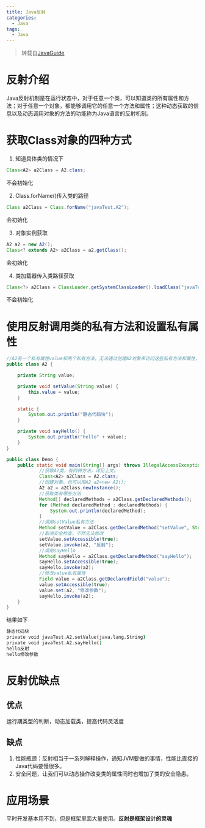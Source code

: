 ```yaml
---
title: Java反射
categories:
  - Java
tags:
  - Java
---
```

> 转载自[JavaGuide]([https://snailclimb.gitee.io/javaguide/#/docs/java/basis/%E5%8F%8D%E5%B0%84%E6%9C%BA%E5%88%B6](https://snailclimb.gitee.io/javaguide/#/docs/java/basis/反射机制))

# 反射介绍

Java反射机制是在运行状态中，对于任意一个类，可以知道类的所有属性和方法；对于任意一个对象，都能够调用它的任意一个方法和属性；这种动态获取的信息以及动态调用对象的方法的功能称为Java语言的反射机制。

# 获取Class对象的四种方式

1. 知道具体类的情况下

```java
Class<A2> a2Class = A2.class;
```

不会初始化

2. Class.forName()传入类的路径

```java
Class a2Class = Class.forName("javaTest.A2");
```

会初始化

3. 对象实例获取

```java
A2 a2 = new A2();
Class<? extends A2> a2Class = a2.getClass();
```

会初始化

4. 类加载器传入类路径获取

```java
Class<?> a2Class = ClassLoader.getSystemClassLoader().loadClass("javaTest.A2");
```

不会初始化

# 使用反射调用类的私有方法和设置私有属性

```java
//A2有一个私有属性value和两个私有方法。无法通过创建A2对象来访问这些私有方法和属性，但是反射可以
public class A2 {

    private String value;

    private void setValue(String value) {
        this.value = value;
    }

    static {
        System.out.println("静态代码块");
    }

    private void sayHello() {
        System.out.println("hello" + value);
    }
}
```

```java
public class Demo {
    public static void main(String[] args) throws IllegalAccessException, InstantiationException, NoSuchMethodException, InvocationTargetException, NoSuchFieldException {
        	//获取A2类，有四种方法，详见上文。
            Class<A2> a2Class = A2.class;
        	//创建对象。也可以用A2 a2=new A2();
            A2 a2 = a2Class.newInstance();
        	//获取类有哪些方法
            Method[] declaredMethods = a2Class.getDeclaredMethods();
            for (Method declaredMethod : declaredMethods) {
                System.out.println(declaredMethod);
            }
        	//调用setValue私有方法
            Method setValue = a2Class.getDeclaredMethod("setValue", String.class);
        	//取消安全检查，不然无法修改    
            setValue.setAccessible(true);
            setValue.invoke(a2, "反射");
        	//调用sayHello
            Method sayHello = a2Class.getDeclaredMethod("sayHello");
            sayHello.setAccessible(true);
            sayHello.invoke(a2);
        	//修改value私有属性
            Field value = a2Class.getDeclaredField("value");
            value.setAccessible(true);
            value.set(a2, "修改参数");
            sayHello.invoke(a2);
    }
}
```

结果如下

```bash
静态代码块
private void javaTest.A2.setValue(java.lang.String)
private void javaTest.A2.sayHello()
hello反射
hello修改参数
```

# 反射优缺点

## 优点

运行期类型的判断，动态加载类，提高代码灵活度

## 缺点

1. 性能瓶颈：反射相当于一系列解释操作，通知JVM要做的事情，性能比直接的Java代码要慢很多。
2. 安全问题，让我们可以动态操作改变类的属性同时也增加了类的安全隐患。

# 应用场景

平时开发基本用不到，但是框架里面大量使用。**反射是框架设计的灵魂**